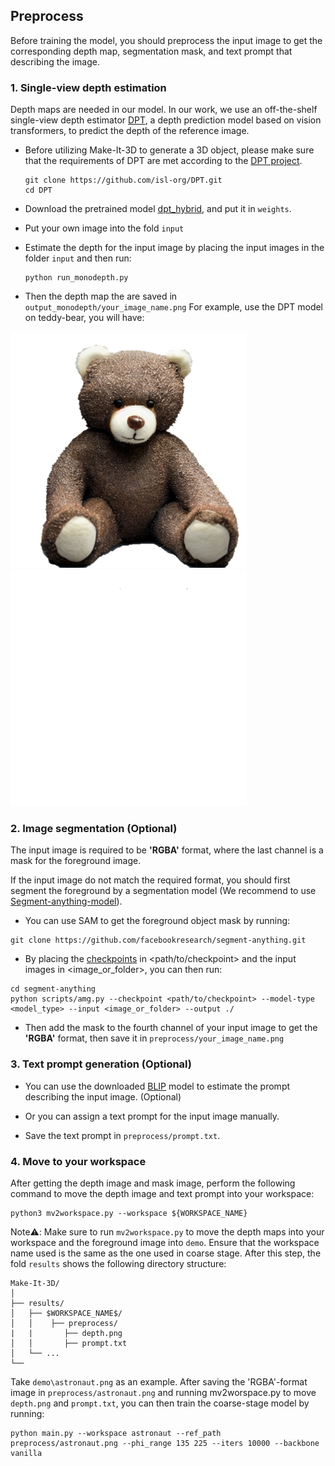 ## Preprocess

Before training the model, you should preprocess the input image to get the corresponding depth map, segmentation mask, and 
text prompt that describing the image.



### 1. Single-view depth estimation
Depth maps are needed in our model.
In our work, we use an off-the-shelf single-view depth estimator [DPT](https://github.com/isl-org/DPT), a depth prediction model based on vision transformers, to predict the depth of the reference image. 

- Before utilizing Make-It-3D to generate a 3D object, please make sure that the requirements of DPT are met according to the [DPT project](https://github.com/isl-org/DPT).
  ```
  git clone https://github.com/isl-org/DPT.git
  cd DPT
  ```
- Download the pretrained model [dpt_hybrid](https://github.com/intel-isl/DPT/releases/download/1_0/dpt_hybrid-midas-501f0c75.pt), and put it in `weights`.

- Put your own image into the fold ```input```

- Estimate the depth for the input image by placing the input images in the folder ```input``` and then run: 
  ```
  python run_monodepth.py
  ```
- Then the depth map the are saved in ```output_monodepth/your_image_name.png```
For example, use the DPT model on teddy-bear, you will have:

![](../demo/teddy.png) <img src="../results/teddy/preprocess/depth.png" width="378" heigh="378"/>
### 2. Image segmentation (Optional)

The input image is required to be **'RGBA'** format, where the last channel is a mask for the foreground image.

If the input image do not match the required format, you should first segment the foreground by a segmentation model (We recommend to use [Segment-anything-model](https://github.com/facebookresearch/segment-anything)).

- You can use SAM to get the foreground object mask by running:
```
git clone https://github.com/facebookresearch/segment-anything.git
```

- By placing the [checkpoints](https://dl.fbaipublicfiles.com/segment_anything/sam_vit_h_4b8939.pth) in <path/to/checkpoint> and the input images in <image_or_folder>, you can then run:
```
cd segment-anything
python scripts/amg.py --checkpoint <path/to/checkpoint> --model-type <model_type> --input <image_or_folder> --output ./
```
- Then add the mask to the fourth channel of your input image to get the **'RGBA'** format, then save it in ``preprocess/your_image_name.png``


### 3. Text prompt generation (Optional)

- You can use the downloaded [BLIP](https://github.com/salesforce/BLIP) model to estimate the prompt describing the input image. (Optional)

- Or you can assign a text prompt for the input image manually.

- Save the text prompt in ```preprocess/prompt.txt```.


### 4. Move to your workspace

After getting the depth image and mask image, perform the following command to  move the depth image and text prompt into your workspace:
```
python3 mv2workspace.py --workspace ${WORKSPACE_NAME}
```

Note⚠️: Make sure to run ```mv2workspace.py``` to move the depth maps into your workspace and the foreground image into ```demo```. Ensure that the workspace name used is the same as the one used in coarse stage.
After this step, the fold ```results``` shows the following directory structure:
```
Make-It-3D/
│
├── results/
│   ├── $WORKSPACE_NAME$/
│   │    ├── preprocess/
|   |       ├── depth.png
│   │       ├── prompt.txt
│   └── ...
└── 
```

Take ```demo\astronaut.png``` as an example. After saving the 'RGBA'-format image in ```preprocess/astronaut.png``` and running mv2worspace.py to move ```depth.png``` and ```prompt.txt```, you can then 
train the coarse-stage model by running: 
```
python main.py --workspace astronaut --ref_path preprocess/astronaut.png --phi_range 135 225 --iters 10000 --backbone vanilla
```
